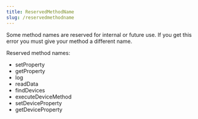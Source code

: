 ```yaml
---
title: ReservedMethodName
slug: /reservedmethodname
---
```


Some method names are reserved for internal or future use. If you get this error you must give your method a different name.

Reserved method names:

* setProperty
* getProperty
* log
* readData
* findDevices
* executeDeviceMethod
* setDeviceProperty
* getDeviceProperty
